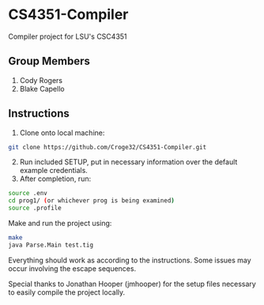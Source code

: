# CS4351-Compiler
Compiler project for LSU's CSC4351

## Group Members
1. Cody Rogers
2. Blake Capello

## Instructions
1. Clone onto local machine: 
````bash
git clone https://github.com/Croge32/CS4351-Compiler.git
````
2. Run included SETUP, put in necessary information over the default example credentials.
3. After completion, run:
````bash
source .env
cd prog1/ (or whichever prog is being examined)
source .profile
````
Make and run the project using:
````bash
make
java Parse.Main test.tig
````

Everything should work as according to the instructions. Some issues may occur involving the escape sequences.

Special thanks to Jonathan Hooper (jmhooper) for the setup files necessary to easily compile the project locally.
